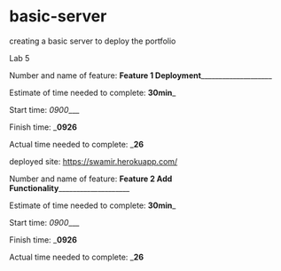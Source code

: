 # basic-server
creating a basic server to deploy the portfolio

Lab 5

Number and name of feature: ______Feature 1 Deployment__________________________

Estimate of time needed to complete: __30min___

Start time: _0900____

Finish time: ___0926__

Actual time needed to complete: ___26__

deployed site: https://swamir.herokuapp.com/


Number and name of feature: ______Feature 2 Add Functionality__________________________

Estimate of time needed to complete: __30min___

Start time: _0900____

Finish time: ___0926__

Actual time needed to complete: ___26__